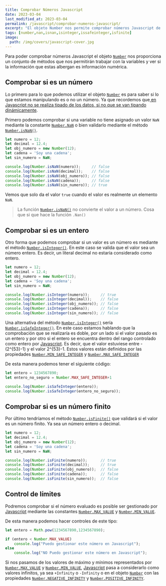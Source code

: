 ```yaml
---
title: Comprobar Números Javascript
date: 2023-03-04
last_modified_at: 2023-03-04
permalink: /javascript/comprobar-numeros-javascript/
excerpt: "El objeto Number nos permite comprobar números Javascript de nuestras variables para ver si son enteros, están en rango o si realmente son números o no."
tags: [number,nan,isnan,isinteger,issafeinteger,isfinite]
image:
  path: /img/covers/javascript-cover.jpg
---
```


Para poder comprobar números Javascript el objeto [`Number`](https://www.w3api.com/Javascript/Number/) nos proporciona un conjunto de métodos que nos permitirán trabajar con la variables y ver si la información que estas albergan es información numérica.


## Comprobar si es un número


Lo primero para lo que podemos utilizar el objeto [`Number`](https://www.w3api.com/Javascript/Number/) es para saber si lo que estamos manipulando es o no un número. Ya que recordemos que[ en Javascript  no se realiza tipado de los datos, si no que se van tipando dinámicamente](https://manualweb.net/javascript/tipos-variables-javascript/).


Primero podemos comprobar si una variable no tiene asignado un valor `NaN` mediante la constante [`Number.NaN`](https://www.w3api.com/Javascript/Number/NaN) o bien validarlo mediante el método [`Number.isNaN()`](https://www.w3api.com/Javascript/Number/isNaN).


```javascript
let numero = 12;
let decimal = 12.4;
let obj_numero = new Number(12);
let cadena = 'Soy una cadena';
let sin_numero = NaN;

console.log(Number.isNaN(numero));     // false
console.log(Number.isNaN(decimal));    // false
console.log(Number.isNaN(obj_numero)); // false
console.log(Number.isNaN(cadena));     // false
console.log(Number.isNaN(sin_numero)); // true
```


Vemos que solo da el valor `true` cuando el valor es realmente un elemento `NaN`.


> La función [`Number.isNaN()`](https://www.w3api.com/Javascript/Number/isNaN) no convierte el valor a un número. Cosa que si que hace la función `.Nan()`


## Comprobar si es un entero


Otro forma que podemos comprobar si un valor es un número es mediante el método [`Number.isInteger()`](https://www.w3api.com/Javascript/Number/isInteger). En este caso se valida que el valor sea un número entero. Es decir, un literal decimal no estaría considerado como entero.


```javascript
let numero = 12;
let decimal = 12.4;
let obj_numero = new Number(12);
let cadena = 'Soy una cadena';
let sin_numero = NaN;

console.log(Number.isInteger(numero));     // true
console.log(Number.isInteger(decimal));    // false
console.log(Number.isInteger(obj_numero)); // false
console.log(Number.isInteger(cadena));     // false
console.log(Number.isInteger(sin_numero)); // false
```


Una alternativa del método [`Number.isInteger()`](https://www.w3api.com/Javascript/Number/isInteger) sería [`Number.isSafeInteger()`](https://www.w3api.com/Javascript/Number/isSafeInteger). En este caso estamos hablando que la comprobación que se realizaría es doble, por un lado si el valor pasado es un entero y por otro si el entero se encuentra dentro del rango controlado como entero por [Javascript](https://www.manualweb.net/javascript/). Es decir, que el valor estuviese entre -(2^{53}-1) y el valor 2^{53}-1. Estos valores están definidos por las propiedades [`Number.MIN_SAFE_INTEGER`](https://www.w3api.com/Javascript/Number/MIN_SAFE_INTEGER) y [`Number.MAX_SAFE_INTEGER`](https://www.w3api.com/Javascript/Number/MAX_SAFE_INTEGER)


De esta manera podemos tener el siguiente código:


```javascript
let entero = 1234567890;
let entero_no_seguro = Number.MAX_SAFE_INTEGER+1

console.log(Number.isSafeInteger(entero));
console.log(Number.isSafeInteger(entero_no_seguro));
```


## Comprobar si es un número finito


Por último tendríamos el método [`Number.isFinite()`](https://w3api.com/Javascript/Number/isFinite) que validará si el valor es un número finito. Ya sea un número entero o decimal.


```javascript
let numero = 12;
let decimal = 12.4;
let obj_numero = new Number(12);
let cadena = 'Soy una cadena';
let sin_numero = NaN;

console.log(Number.isFinite(numero));      // true
console.log(Number.isFinite(decimal));     // true
console.log(Number.isFinite(obj_numero));  // false
console.log(Number.isFinite(cadena));      // false
console.log(Number.isFinite(sin_numero));  // false
```


## Control de límites


Podremos comprobar si el número evaluado es posible ser gestionado por [Javascript](%7B%7Bsite.url%7D%7D/javascript) mediante las constantes [`Number.MAX_VALUE`](https://www.w3api.com/Javascript/Number/MAX_VALUE) y [`Number.MIN_VALUE`](https://www.w3api.com/Javascript/Number/MIN_VALUE).


De esta manera podemos hacer controles de este tipo:


```javascript
let entero = Math.pow(1234567890,1234567890);

if (entero < Number.MAX_VALUE)
    console.log("Puedo gestionar este número en Javascript");
else
    console.log("NO Puedo gestionar este número en Javascript");
```


Si nos pasamos de los valores de máximo y mínimos representados por [`Number.MAX_VALUE`](https://www.w3api.com/Javascript/Number/MAX_VALUE) y [`Number.MIN_VALUE`](https://www.w3api.com/Javascript/Number/MIN_VALUE), [Javascript](https://www.manualweb.net/javascript/) pasa a considerarlo como valores infinitos, ya sea `+Infinity` o `-Infinity` o en el objeto [`Number`](https://www.w3api.com/Javascript/Number/) con las propiedades [`Number.NEGATIVE_INFINITY`](https://www.w3api.com/Javascript/Number/NEGATIVE_INFINITY) y [`Number.POSITIVE_INFINITY`](https://www.w3api.com/Javascript/Number/POSITIVE_INFINITY).

